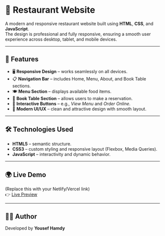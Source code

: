 # 🍔 Restaurant Website  

A modern and responsive restaurant website built using **HTML**, **CSS**, and **JavaScript**.  
The design is professional and fully responsive, ensuring a smooth user experience across desktop, tablet, and mobile devices.  

---

## 🚀 Features  
- 🖥️ **Responsive Design** – works seamlessly on all devices.  
- 📋 **Navigation Bar** – includes Home, Menu, About, and Book Table sections.  
- 🍽️ **Menu Section** – displays available food items.  
- 📅 **Book Table Section** – allows users to make a reservation.  
- 🔘 **Interactive Buttons** – e.g., *View Menu* and *Order Online*.  
- 🎨 **Modern UI/UX** – clean and attractive design with smooth layout.  

---

## 🛠️ Technologies Used  
- **HTML5** – semantic structure.  
- **CSS3** – custom styling and responsive layout (Flexbox, Media Queries).  
- **JavaScript** – interactivity and dynamic behavior.  

---


## 🌍 Live Demo  
(Replace this with your Netlify/Vercel link)  
👉 [Live Preview](https://yourdemo.netlify.app)  

---

## 👨‍💻 Author  
Developed by **Yousef Hamdy**  

